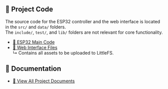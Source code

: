## 🔧 Project Code

The source code for the ESP32 controller and the web interface is located in the `src/` and `data/` folders.  
The `include/`, `test/`, and `lib/` folders are not relevant for core functionality.

- [📁 ESP32 Main Code](src/)
- [📁 Web Interface Files](data/)  
  ↳ Contains all assets to be uploaded to LittleFS.

## 📄 Documentation

- [📁 View All Project Documents](docs/)


